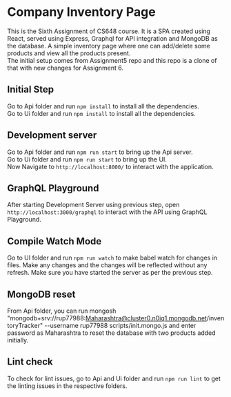 # Company Inventory Page

This is the Sixth Assignment of CS648 course. It is a SPA created using React, served using Express, Graphql for API integration and MongoDB as the database. A simple inventory page where one can add/delete some products and view all the products present.\
The initial setup comes from Assignment5 repo and this repo is a clone of that with new changes for Assignment 6.

## Initial Step

Go to Api folder and run `npm install` to install all the dependencies.\
Go to Ui folder and run `npm install` to install all the dependencies.

## Development server

Go to Api folder and run `npm run start` to bring up the Api server.\
Go to Ui folder and run `npm run start` to bring up the UI.\
Now Navigate to `http://localhost:8000/` to interact with the application.

## GraphQL Playground

After starting Development Server using previous step, open `http://localhost:3000/graphql` to interact with the API using GraphQL Playground.

## Compile Watch Mode

Go to UI folder and run `npm run watch` to make babel watch for changes in files. Make any changes and the changes will be reflected without any refresh. Make sure you have started the server as per the previous step.

## MongoDB reset

From Api folder, you can run mongosh "mongodb+srv://rup77988:Maharashtra@cluster0.n0iq1.mongodb.net/inventoryTracker" --username rup77988 scripts/init.mongo.js and enter password as Maharashtra to reset the database with two products added initially.

## Lint check

To check for lint issues, go to Api and Ui folder and run `npm run lint` to get the linting issues in the respective folders.
